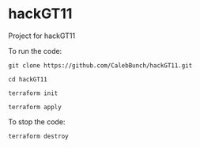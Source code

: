 # hackGT11
Project for hackGT11

To run the code:

```
git clone https://github.com/CalebBunch/hackGT11.git
```
```
cd hackGT11
```
```
terraform init
```

```
terraform apply
```

To stop the code:

```
terraform destroy
```

